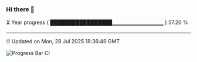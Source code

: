 ### Hi there 👋

⏳ Year progress { █████████████████▁▁▁▁▁▁▁▁▁▁▁▁▁ } 57.20 %

---

⏰ Updated on Mon, 28 Jul 2025 18:36:46 GMT

![Progress Bar CI](https://github.com/liununu/liununu/workflows/Progress%20Bar%20CI/badge.svg)

